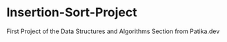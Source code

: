 # Insertion-Sort-Project
First Project of the Data Structures and Algorithms Section from Patika.dev
